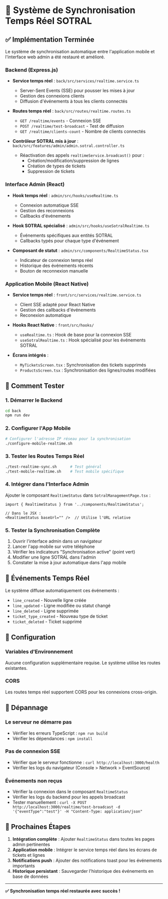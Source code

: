 # 🔄 Système de Synchronisation Temps Réel SOTRAL

## ✅ Implémentation Terminée

Le système de synchronisation automatique entre l'application mobile et l'interface web admin a été restauré et amélioré.

### Backend (Express.js)

- **Service temps réel** : `back/src/services/realtime.service.ts`
  - Server-Sent Events (SSE) pour pousser les mises à jour
  - Gestion des connexions clients
  - Diffusion d'événements à tous les clients connectés

- **Routes temps réel** : `back/src/routes/realtime.routes.ts`
  - `GET /realtime/events` - Connexion SSE
  - `POST /realtime/test-broadcast` - Test de diffusion
  - `GET /realtime/clients-count` - Nombre de clients connectés

- **Contrôleur SOTRAL mis à jour** : `back/src/features/admin/admin.sotral.controller.ts`
  - Réactivation des appels `realtimeService.broadcast()` pour :
    - Création/modification/suppression de lignes
    - Création de types de tickets
    - Suppression de tickets

### Interface Admin (React)

- **Hook temps réel** : `admin/src/hooks/useRealtime.ts`
  - Connexion automatique SSE
  - Gestion des reconnexions
  - Callbacks d'événements

- **Hook SOTRAL spécialisé** : `admin/src/hooks/useSotralRealtime.ts`
  - Événements spécifiques aux entités SOTRAL
  - Callbacks typés pour chaque type d'événement

- **Composant de statut** : `admin/src/components/RealtimeStatus.tsx`
  - Indicateur de connexion temps réel
  - Historique des événements récents
  - Bouton de reconnexion manuelle

### Application Mobile (React Native)

- **Service temps réel** : `front/src/services/realtime.service.ts`
  - Client SSE adapté pour React Native
  - Gestion des callbacks d'événements
  - Reconexion automatique

- **Hooks React Native** : `front/src/hooks/`
  - `useRealtime.ts` : Hook de base pour la connexion SSE
  - `useSotralRealtime.ts` : Hook spécialisé pour les événements SOTRAL

- **Écrans intégrés** :
  - `MyTicketsScreen.tsx` : Synchronisation des tickets supprimés
  - `ProductsScreen.tsx` : Synchronisation des lignes/routes modifiées

## 🚀 Comment Tester

### 1. Démarrer le Backend

```bash
cd back
npm run dev
```

### 2. Configurer l'App Mobile

```bash
# Configurer l'adresse IP réseau pour la synchronisation
./configure-mobile-realtime.sh
```

### 3. Tester les Routes Temps Réel

```bash
./test-realtime-sync.sh      # Test général
./test-mobile-realtime.sh    # Test mobile spécifique
```

### 4. Intégrer dans l'Interface Admin

Ajouter le composant `RealtimeStatus` dans `SotralManagementPage.tsx` :

```tsx
import { RealtimeStatus } from '../components/RealtimeStatus';

// Dans le JSX :
<RealtimeStatus baseUrl="" />  // Utilise l'URL relative
```

### 5. Tester la Synchronisation Complète

1. Ouvrir l'interface admin dans un navigateur
2. Lancer l'app mobile sur votre téléphone
3. Vérifier les indicateurs "Synchronisation active" (point vert)
4. Modifier une ligne SOTRAL dans l'admin
5. Constater la mise à jour automatique dans l'app mobile

## 📡 Événements Temps Réel

Le système diffuse automatiquement ces événements :

- `line_created` - Nouvelle ligne créée
- `line_updated` - Ligne modifiée ou statut changé
- `line_deleted` - Ligne supprimée
- `ticket_type_created` - Nouveau type de ticket
- `ticket_deleted` - Ticket supprimé

## 🔧 Configuration

### Variables d'Environnement

Aucune configuration supplémentaire requise. Le système utilise les routes existantes.

### CORS

Les routes temps réel supportent CORS pour les connexions cross-origin.

## 🐛 Dépannage

### Le serveur ne démarre pas

- Vérifier les erreurs TypeScript : `npm run build`
- Vérifier les dépendances : `npm install`

### Pas de connexion SSE

- Vérifier que le serveur fonctionne : `curl http://localhost:3000/health`
- Vérifier les logs du navigateur (Console > Network > EventSource)

### Événements non reçus

- Vérifier la connexion dans le composant `RealtimeStatus`
- Vérifier les logs du backend pour les appels broadcast
- Tester manuellement : `curl -X POST http://localhost:3000/realtime/test-broadcast -d '{"eventType":"test"}' -H "Content-Type: application/json"`

## 🎯 Prochaines Étapes

1. **Intégration complète** : Ajouter `RealtimeStatus` dans toutes les pages admin pertinentes
2. **Application mobile** : Intégrer le service temps réel dans les écrans de tickets et lignes
3. **Notifications push** : Ajouter des notifications toast pour les événements importants
4. **Historique persistant** : Sauvegarder l'historique des événements en base de données

---

**✅ Synchronisation temps réel restaurée avec succès !**
